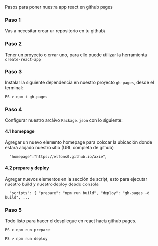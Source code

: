 Pasos para poner nuestra app react en github pages

### Paso 1 
Vas a necesitar crear un repositorio en tu github\

### Paso 2
Tener un proyecto o crear uno, para ello puede utilizar la herramienta `create-react-app`

### Paso 3
Instalar la siguiente dependencia en nuestro proyecto `gh-pages`, desde el terminal:

`PS > npm i gh-pages`

### Paso 4
Configurar nuestro archivo `Package.json` con lo siguiente:

#### 4.1 homepage
Agregar un nuevo elemento homepage para colocar la ubicación donde estará alojado nuestro sitio (URL completa de github)

`  "homepage":"https://elfons0.github.io/axie",`

#### 4.2 prepare y deploy
Agregar nuevos elementos en la sección de script, esto para ejecutar nuestro build y nuestro deploy desde consola

`  "scripts": {
"prepare": "npm run build",
"deploy": "gh-pages -d build", ...`

### Paso 5
Todo listo para hacer el despliegue en react hacia github pages.

`PS > npm run prepare`

`PS > npm run deploy`